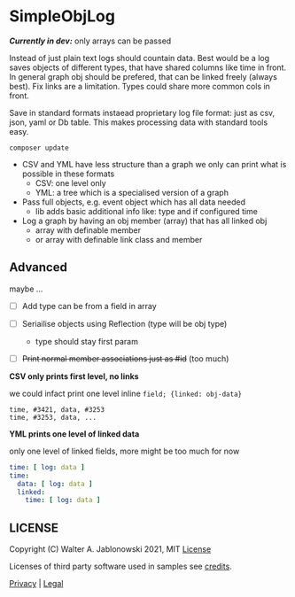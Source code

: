 # SimpleObjLog

***Currently in dev:*** only arrays can be passed

Instead of just plain text logs should countain data. Best would be a log saves objects of different types,
that have shared columns like time in front. In general graph obj should be prefered, that can be linked
freely (always best). Fix links are a limitation. Types could share more common cols in front.

Save in standard formats instaead proprietary log file format: just as csv, json, yaml or Db table. This makes
processing data with standard tools easy.

```
composer update
```

- CSV and YML have less structure than a graph we only can print what is possible in these formats
  - CSV: one level only
  - YML: a tree which is a specialised version of a graph
- Pass full objects, e.g. event object which has all data needed
  - lib adds basic additional info like: type and if configured time
- Log a graph by having an obj member (array) that has all linked obj
  - array with definable member
  - or array with definable link class and member


## Advanced

maybe ...

- [ ] Add type can be from a field in array
- [ ] Seriailise objects using Reflection (type will be obj type)
  - type should stay first param
- [ ] ~~Print normal member associations just as #id~~ (too much)


**CSV only prints first level, no links**

we could infact print one level inline `field; {linked: obj-data}`

```csv
time, #3421, data, #3253
time, #3253, data, ...
```

**YML prints one level of linked data**

only one level of linked fields, more might be too much for now

```yaml
time: [ log: data ]
time:
  data: [ log: data ]
  linked:
    time: [ log: data ]
```


## LICENSE

Copyright (C) Walter A. Jablonowski 2021, MIT [License](LICENSE)

Licenses of third party software used in samples see [credits](credits.md).

[Privacy](https://walter-a-jablonowski.github.io/privacy.html) | [Legal](https://walter-a-jablonowski.github.io/imprint.html)
